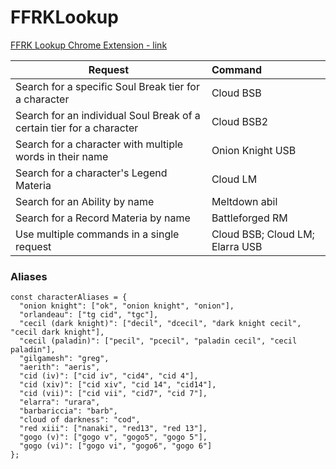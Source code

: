 # FFRKLookup
[FFRK Lookup Chrome Extension - link](https://chrome.google.com/webstore/detail/ffrk-lookup/ppdciebmboigefmmgdmaedaajocohlcg)

| Request       | Command       |
| ------------- |:--------------| 
| Search for a specific Soul Break tier for a character | Cloud BSB | 
| Search for an individual Soul Break of a certain tier for a character | Cloud BSB2 | 
| Search for a character with multiple words in their name | Onion Knight USB |
| Search for a character's Legend Materia | Cloud LM |
| Search for an Ability by name | Meltdown abil |
| Search for a Record Materia by name | Battleforged RM |
| Use multiple commands in a single request | Cloud BSB; Cloud LM; Elarra USB |

### Aliases
```
const characterAliases = {
  "onion knight": ["ok", "onion knight", "onion"],
  "orlandeau": ["tg cid", "tgc"],
  "cecil (dark knight)": ["decil", "dcecil", "dark knight cecil", "cecil dark knight"],
  "cecil (paladin)": ["pecil", "pcecil", "paladin cecil", "cecil paladin"],
  "gilgamesh": "greg",
  "aerith": "aeris",
  "cid (iv)": ["cid iv", "cid4", "cid 4"],
  "cid (xiv)": ["cid xiv", "cid 14", "cid14"],
  "cid (vii)": ["cid vii", "cid7", "cid 7"],
  "elarra": "urara",
  "barbariccia": "barb",
  "cloud of darkness": "cod",
  "red xiii": ["nanaki", "red13", "red 13"],
  "gogo (v)": ["gogo v", "gogo5", "gogo 5"],
  "gogo (vi)": ["gogo vi", "gogo6", "gogo 6"]
};
```
